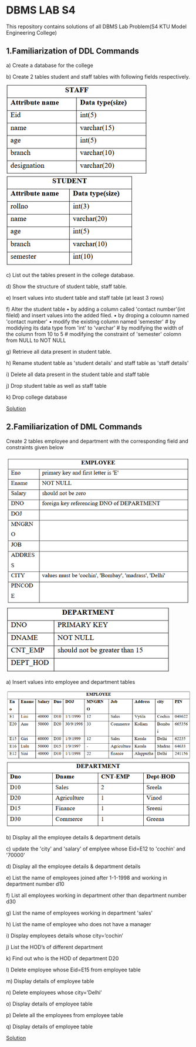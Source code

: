 # DBMS LAB S4

This repository contains solutions of all DBMS Lab Problem(S4 KTU Model Engineering College)

## 1.Familiarization of DDL Commands

a) Create a database for the college

b) Create 2 tables student and staff tables with following fields respectively.

![Screenshot](staff.png)
![Screenshot](student.png)

c) List out the tables present in the college database.

d) Show the structure of student table, staff table.

e) Insert values into student table and staff table (at least 3 rows)

f) Alter the student table 
    • by adding a column called 'contact number'(int fileld) and insert values into the added filed.
    • by droping a coloumn named 'contact number'
    • modify the existing column named 'semester' 
			# by modidying its data type from 'int' to 'varchar'
			# by modifying the width of the column from 10 to 5
			# modifying the constraint of 'semester' colomn from NULL to NOT NULL

g) Retrieve all data present in student table.

h) Rename student table as 'student details' and  staff table as 'staff details'

i) Delete all data present in the student table and staff table

j) Drop student table as well as staff table

k) Drop college database

<a href="https://github.com/Abhijith-2002/DBMS-Lab/blob/main/DDL_Commands.sql">Solution</a>

## 2.Familiarization of DML Commands

Create 2 tables employee and department with the corresponding field and constraints given below

![Screenshot](office.png)
![Screenshot](department.png)

a) Insert values into employee and department tables

![Screenshot](emp_data.png)
![Screenshot](dept_data.png)

b) Display all the employee details & department details

c) update the 'city' and 'salary' of emplyee whose Eid=E12 to 'cochin' and '70000'

d) Display all the employee details & department details

e) List the name of employees joined after 1-1-1998 and working in department number d10

f) List all employees working in department other than department number d30

g) List the name of employees working in department 'sales'

h) List the name of employee who does not have a manager

i) Display employees details whose city=’cochin’

j) List the HOD’s of different department

k) Find out who is the HOD of department D20

l) Delete employee whose Eid=E15 from employee table

m) Display details of employee table

n) Delete employees whose city=’Delhi’

o) Display details of employee table

p) Delete all the employees from employee table

q) Display details of employee table

<a href="https://github.com/Abhijith-2002/DBMS-Lab/blob/main/DML_Commands.sql">Solution</a>